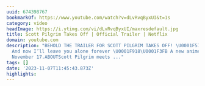 ```yaml
---
uuid: 674398767
bookmarkOf: https://www.youtube.com/watch?v=dLvRvqByxUI&t=1s
category: video
headImage: https://i.ytimg.com/vi/dLvRvqByxUI/maxresdefault.jpg
title: Scott Pilgrim Takes Off | Official Trailer | Netflix
domain: youtube.com
description: "BEHOLD THE TRAILER FOR SCOTT PILGRIM TAKES OFF! \U0001F579️ \U0001F4AB
  And now I’ll leave you alone forever \U0001F918\U0001F3FB A new anime series out
  November 17.ABOUTScott Pilgrim meets ..."
tags: []
date: '2023-11-07T11:45:43.873Z'
highlights:
---
```



